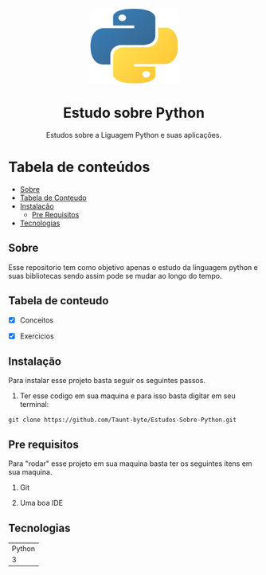 <p align="center">
  <a href="https://unform.dev">
    <img src="img/Logo.png" height="150" width="175" alt="Unform" />
  </a>
</p>
<h1 align="center">Estudo sobre Python</h1> 

<p align="center">Estudos sobre a Liguagem Python e suas aplicações.</p>

Tabela de conteúdos
=================
<!--ts-->
   * [Sobre](#Sobre)
   * [Tabela de Conteudo](#tabela-de-conteudo)
   * [Instalação](#Instalação)
      * [Pre Requisitos](#pre-requisitos)
   * [Tecnologias](#tecnologias)
<!--te-->

## Sobre

Esse repositorio tem como objetivo apenas o estudo da linguagem python e suas bibliotecas sendo assim pode se mudar ao longo do tempo.

## Tabela de conteudo

- [X] Conceitos

- [X] Exercicios

## Instalação

Para instalar esse projeto basta seguir os seguintes passos.

  1) Ter esse codigo em sua maquina e para isso basta digitar em seu terminal:

    git clone https://github.com/Taunt-byte/Estudos-Sobre-Python.git

## Pre requisitos

Para "rodar" esse projeto em sua maquina basta ter os seguintes itens em sua maquina.

1) Git

2) Uma boa IDE

## Tecnologias

<table>
    <tr>
    <td>Python</td>
    </tr>
    <tr>
    <td>3</td>
    </tr>
</table>